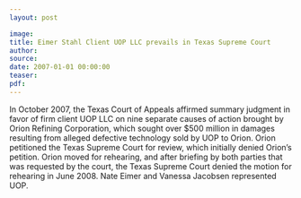 ```yaml
---
layout: post

image:
title: Eimer Stahl Client UOP LLC prevails in Texas Supreme Court
author:
source:
date: 2007-01-01 00:00:00
teaser:
pdf:
---
```

In October 2007, the Texas Court of Appeals affirmed summary judgment in favor of firm client UOP LLC on nine separate causes of action brought by Orion Refining Corporation, which sought over $500 million in damages resulting from alleged defective technology sold by UOP to Orion.  Orion petitioned the Texas Supreme Court for review, which initially denied Orion’s petition.  Orion moved for rehearing, and after briefing by both parties that was requested by the court, the Texas Supreme Court denied the motion for rehearing in June 2008.  Nate Eimer and Vanessa Jacobsen represented UOP.

